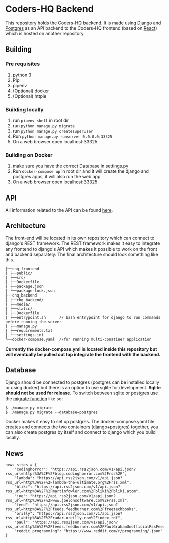 
# Coders-HQ Backend

This repository holds the Coders-HQ backend. It is made using [Django](https://www.djangoproject.com/) and [Postgres](https://www.postgresql.org/) as an API backend to the Coders-HQ frontend (based on [React](https://reactjs.org/)) which is hosted on another repository.

## Building

### Pre requisites

1.  python 3
1.  Pip
3.  pipenv
2.  (Optional) docker
2.  (Optional) httpie

### Building locally

1.  run `pipenv shell` in root dir 
1.  run `python manage.py migrate`
1.  run `python manage.py createsuperuser`
1.  Run `python manage.py runserver 0.0.0.0:33325`
1.  On a web browser open localhost:33325

### Building on Docker

1.  make sure you have the correct Database in settings.py
3.  Run `docker-compose up` in root dir and it will create the django and postgres apps, it will also run the web app
1.  On a web browser open localhost:33325

## API

All information related to the API can be found [here](https://documenter.getpostman.com/view/13659675/TVmJjeuV).

## Architecture

The front-end will be located in its own repository which can connect to django's REST framework. The REST framework makes it easy to integrate any frontend to django's API which makes it possible to work on the front and backend separately. The final architecture should look something like this.

```
├──chq_frontend
| ├──public/
| ├──src/
| ├──Dockerfile          
| ├──package.json
| └──package-lock.json
├──chq_backend
| ├──chq_backend/
| ├──media/
| ├──static/
| ├──Dockerfile         
| ├──entrypoint.sh      // bash entrypoint for django to run commands before running the server
| ├──manage.py          
| ├──requirements.txt
| └──settings.ini
└──docker-compose.yaml  //for running multi-conatiner application
```

__Currently the docker-compose.yml is located inside this repository but will eventually be pulled out top integrate the frontend with the backend.__

## Database

Django should be connected to postgres (postgres can be installed locally or using docker) but there is an option to use sqlite for development. __Sqlite should not be used for release.__ To switch between sqlite or postgres use the [migrate function](https://docs.djangoproject.com/en/3.1/topics/db/multi-db/#synchronizing-your-databases) like so:

```
$ ./manage.py migrate   
$ ./manage.py migrate --database=postgres
```

Docker makes it easy to set up postgres. The docker-compose.yaml file creates and connects the two containers (django+postgres) together, you can also create postgres by itself and connect to django which you build locally.

## News

```
news_sites = {
    "codinghorror": "https://api.rss2json.com/v1/api.json?rss_url=https%3A%2F%2Fblog.codinghorror.com%2Frss%2F",
    "lambda": "https://api.rss2json.com/v1/api.json?rss_url=http%3A%2F%2Flambda-the-ultimate.org%2Frss.xml",
    "bliki": "https://api.rss2json.com/v1/api.json?rss_url=http%3A%2F%2Fmartinfowler.com%2Fbliki%2Fbliki.atom",
    "joe": "https://api.rss2json.com/v1/api.json?rss_url=http%3A%2F%2Fwww.joelonsoftware.com%2Frss.xml",
    "feed": "https://api.rss2json.com/v1/api.json?rss_url=http%3A%2F%2Ffeeds.feedburner.com%2Ffreetechbooks",
    "orilly": "https://api.rss2json.com/v1/api.json?rss_url=http%3A%2F%2Fradar.oreilly.com%2Findex.rdf",
    "paul": "https://api.rss2json.com/v1/api.json?rss_url=http%3A%2F%2Ffeeds.feedburner.com%2FPaulGrahamUnofficialRssFeed",
    "reddit_programming": "https://www.reddit.com/r/programming/.json"
}
```